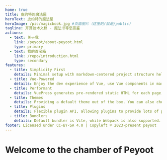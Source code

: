 ```yaml
---
home: true
title: 皮约特的魔法屋
heroText: 皮约特的魔法屋
heroImage: /pic/magicbook.jpg #页面图片（这里的/就是/public）
tagline: 开源技术文档 - 魔法书等您品鉴
actions:
  - text: 关于我
    link: /peyoot/about-peyoot.html
    type: primary
  - text: 我的百宝箱
    link: /repo/introduction.html
    type: secondary
features:
  - title: Simplicity First
    details: Minimal setup with markdown-centered project structure helps you focus on writing.
  - title: Vue-Powered
    details: Enjoy the dev experience of Vue, use Vue components in markdown, and develop custom themes with Vue.
  - title: Performant
    details: VuePress generates pre-rendered static HTML for each page, and runs as an SPA once a page is loaded.
  - title: Themes
    details: Providing a default theme out of the box. You can also choose a community theme or create your own one.
  - title: Plugins
    details: Flexible plugin API, allowing plugins to provide lots of plug-and-play features for your site.
  - title: Bundlers
    details: Default bundler is Vite, while Webpack is also supported. Choose the one you like!
footer: Licensed under CC-BY-SA 4.0 | Copyleft © 2023-present peyoot
---
```

# Welcome to the chamber of Peyoot
